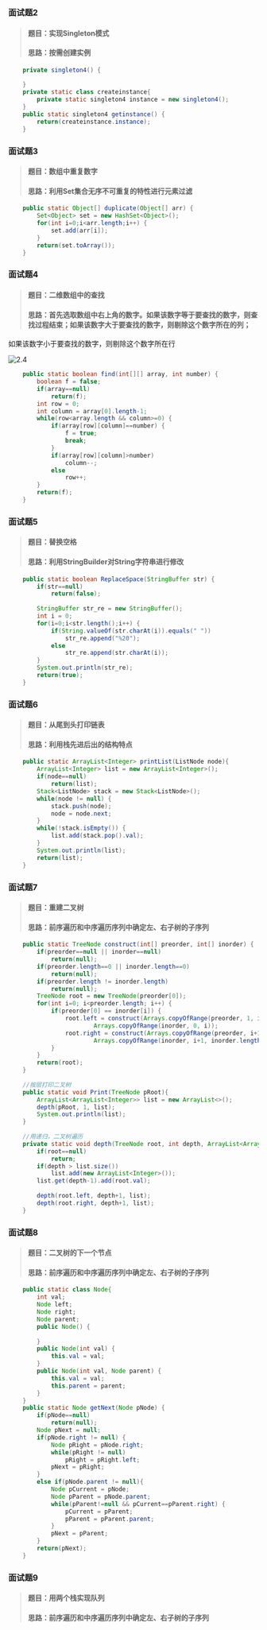 ### 面试题2
> #### 题目：实现Singleton模式
> #### 思路：按需创建实例
```java
	private singleton4() {
		
	}
	private static class createinstance{
		private static singleton4 instance = new singleton4();
	}
	public static singleton4 getinstance() {
		return(createinstance.instance);
	}
```
### 面试题3
> #### 题目：数组中重复数字
> #### 思路：利用Set集合无序不可重复的特性进行元素过滤
```java
	public static Object[] duplicate(Object[] arr) {
		Set<Object> set = new HashSet<Object>();
		for(int i=0;i<arr.length;i++) {
			set.add(arr[i]);
		}
		return(set.toArray());
	}
```
### 面试题4
> #### 题目：二维数组中的查找
> #### 思路：首先选取数组中右上角的数字。如果该数字等于要查找的数字，则查找过程结束；如果该数字大于要查找的数字，则剔除这个数字所在的列；
如果该数字小于要查找的数字，则剔除这个数字所在行

![2.4](pictures/2-4.png)

```java
	public static boolean find(int[][] array, int number) {
		boolean f = false;
		if(array==null)
			return(f);
		int row = 0;
		int column = array[0].length-1;
		while(row<array.length && column>=0) {
			if(array[row][column]==number) {
				f = true;
				break;
			}
			if(array[row][column]>number)
				column--;
			else
				row++;
		}
		return(f);
	}
```
### 面试题5
> #### 题目：替换空格
> #### 思路：利用StringBuilder对String字符串进行修改
```java
	public static boolean ReplaceSpace(StringBuffer str) {
		if(str==null)
			return(false);
		
		StringBuffer str_re = new StringBuffer();
		int i = 0;
		for(i=0;i<str.length();i++) {
			if(String.valueOf(str.charAt(i)).equals(" "))
				str_re.append("%20");
			else
				str_re.append(str.charAt(i));
		}
		System.out.println(str_re);
		return(true);
	}
```
### 面试题6
> #### 题目：从尾到头打印链表
> #### 思路：利用栈先进后出的结构特点
```java
	public static ArrayList<Integer> printList(ListNode node){
		ArrayList<Integer> list = new ArrayList<Integer>();
		if(node==null)
			return(list);
		Stack<ListNode> stack = new Stack<ListNode>();
		while(node != null) {
			stack.push(node);
			node = node.next;
		}
		while(!stack.isEmpty()) {
			list.add(stack.pop().val);
		}
		System.out.println(list);
		return(list);
	}
```
### 面试题7
> #### 题目：重建二叉树
> #### 思路：前序遍历和中序遍历序列中确定左、右子树的子序列
```java
	public static TreeNode construct(int[] preorder, int[] inorder) {
		if(preorder==null || inorder==null)
			return(null);
		if(preorder.length==0 || inorder.length==0)
			return(null);
		if(preorder.length != inorder.length)
			return(null);
		TreeNode root = new TreeNode(preorder[0]);
		for(int i=0; i<preorder.length; i++) {
			if(preorder[0] == inorder[i]) {
				root.left = construct(Arrays.copyOfRange(preorder, 1, i+1), 
						Arrays.copyOfRange(inorder, 0, i));
				root.right = construct(Arrays.copyOfRange(preorder, i+1, preorder.length),
						Arrays.copyOfRange(inorder, i+1, inorder.length));
			}
		}
		return(root);
	}
	
	//按层打印二叉树
	public static void Print(TreeNode pRoot){
		ArrayList<ArrayList<Integer>> list = new ArrayList<>();
		depth(pRoot, 1, list);
		System.out.println(list);
	}
	
	//用递归，二叉树遍历
	private static void depth(TreeNode root, int depth, ArrayList<ArrayList<Integer>> list) {
		if(root==null)
			return;
		if(depth > list.size())
			list.add(new ArrayList<Integer>());
		list.get(depth-1).add(root.val);
		
		depth(root.left, depth+1, list);
		depth(root.right, depth+1, list);
	}
```
### 面试题8
> #### 题目：二叉树的下一个节点
> #### 思路：前序遍历和中序遍历序列中确定左、右子树的子序列
```java
	public static class Node{
		int val;
		Node left;
		Node right;
		Node parent;
		public Node() {
			
		}
		public Node(int val) {
			this.val = val;
		}
		public Node(int val, Node parent) {
			this.val = val;
			this.parent = parent;
		}
	}
	public static Node getNext(Node pNode) {
		if(pNode==null)
			return(null);
		Node pNext = null;
		if(pNode.right != null) {
			Node pRight = pNode.right;
			while(pRight != null)
				pRight = pRight.left;
			pNext = pRight;
		}
		else if(pNode.parent != null){
			Node pCurrent = pNode;
			Node pParent = pNode.parent;
			while(pParent!=null && pCurrent==pParent.right) {
				pCurrent = pParent;
				pParent = pParent.parent;
			}
			pNext = pParent;
		}
		return(pNext);
	}
```
### 面试题9
> #### 题目：用两个栈实现队列
> #### 思路：前序遍历和中序遍历序列中确定左、右子树的子序列
```java
